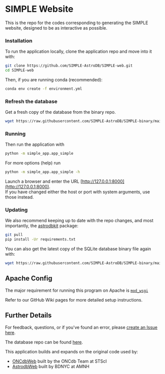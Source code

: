 # SIMPLE Website 

This is the repo for the codes corresponding to generating the SIMPLE website, designed to be as
interactive as possible.  
### Installation
To run the application locally, clone the application repo and move into it with:

```bash
git clone https://github.com/SIMPLE-AstroDB/SIMPLE-web.git
cd SIMPLE-web
```

Then, if you are running conda (recommended):
```bash
conda env create -f environment.yml
```

### Refresh the database
Get a fresh copy of the database from the binary repo.
```bash
wget https://raw.githubusercontent.com/SIMPLE-AstroDB/SIMPLE-binary/main/SIMPLE.sqlite
```

### Running
Then run the application with   
```bash 
python -m simple_app.app_simple
```
For more options (help) run
```bash 
python -m simple_app.app_simple -h
```
Launch a browser and enter the URL [http://127.0.0.1:8000](http://127.0.0.1:8000).  
If you have changed either the host or port with system arguments, use those instead.  

### Updating
We also recommend keeping up to date with the repo changes, and most importantly, 
the [astrodbkit](https://github.com/astrodbtoolkit/AstrodbKit) package:
```bash
git pull
pip install -Ur requirements.txt
```
You can also get the latest copy of the SQLite database binary file again with:
```bash
wget https://raw.githubusercontent.com/SIMPLE-AstroDB/SIMPLE-binary/main/SIMPLE.sqlite
```

## Apache Config
The major requirement for running this program on Apache
is [`mod_wsgi`](https://flask.palletsprojects.com/en/2.1.x/deploying/mod_wsgi/)

Refer to our GitHub Wiki pages for more detailed setup instructions.

## Further Details
For feedback, questions, or if you've found an error, 
please [create an Issue here](https://github.com/SIMPLE-AstroDB/SIMPLE-web/issues).

The database repo can be found [here](https://github.com/SIMPLE-AstroDB/SIMPLE-db).  

This application builds and expands on the original code used by:
 - [ONCdbWeb](https://github.com/ONCdb/ONCdbWeb) built by the ONCdb Team at STScI
 - [AstrodbWeb](https://github.com/dr-rodriguez/AstrodbWeb) built by BDNYC at AMNH
